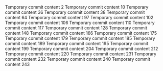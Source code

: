 Temporary commit content 2
Temporary commit content 10
Temporary commit content 36
Temporary commit content 38
Temporary commit content 64
Temporary commit content 97
Temporary commit content 102
Temporary commit content 106
Temporary commit content 110
Temporary commit content 117
Temporary commit content 128
Temporary commit content 148
Temporary commit content 166
Temporary commit content 175
Temporary commit content 179
Temporary commit content 185
Temporary commit content 189
Temporary commit content 195
Temporary commit content 199
Temporary commit content 204
Temporary commit content 212
Temporary commit content 220
Temporary commit content 231
Temporary commit content 232
Temporary commit content 240
Temporary commit content 243
